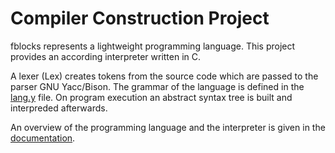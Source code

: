 # Compiler Construction Project
fblocks represents a lightweight programming language.
This project provides an according interpreter written in C.

A lexer (Lex) creates tokens from the source code which are passed to the parser GNU Yacc/Bison.
The grammar of the language is defined in the [lang.y](fblocks/lang.y) file.
On program execution an abstract syntax tree is built and interpreded afterwards.

An overview of the programming language and the interpreter is given in the [documentation](dokumentation_fblocks.pdf).
